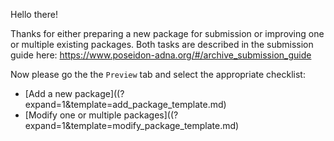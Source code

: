 Hello there!

Thanks for either preparing a new package for submission or improving one or multiple existing packages.
Both tasks are described in the submission guide here: https://www.poseidon-adna.org/#/archive_submission_guide

Now please go the the `Preview` tab and select the appropriate checklist:

- [Add a new package]((?expand=1&template=add_package_template.md)
- [Modify one or multiple packages]((?expand=1&template=modify_package_template.md)
